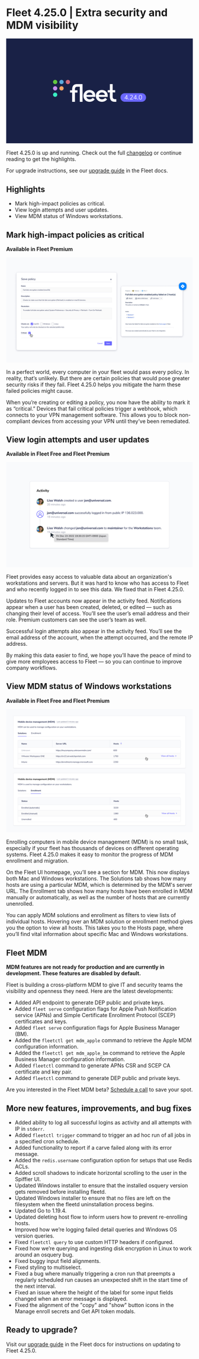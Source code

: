 # Fleet 4.25.0 | Extra security and MDM visibility

![Fleet 4.25.0](../website/assets/images/articles/fleet-4.25.0-1600x900@2x.jpg)

Fleet 4.25.0 is up and running. Check out the full [changelog](https://github.com/fleetdm/fleet/releases/tag/fleet-v4.25.0) or continue reading to get the highlights.

For upgrade instructions, see our [upgrade guide](https://fleetdm.com/docs/deploying/upgrading-fleet) in the Fleet docs.

## Highlights
- Mark high-impact policies as critical.
- View login attempts and user updates.
- View MDM status of Windows workstations.

## Mark high-impact policies as critical
**Available in Fleet Premium**

![Critical policy and automatic Jira ticket](../website/assets/images/articles/fleet-4.25.0-critical-policy-800x450@2x.jpg)

In a perfect world, every computer in your fleet would pass every policy. In reality, that’s unlikely. But there are certain policies that would pose greater security risks if they fail. Fleet 4.25.0 helps you mitigate the harm these failed policies might cause.

When you’re creating or editing a policy, you now have the ability to mark it as “critical.” Devices that fail critical policies trigger a webhook, which connects to your VPN management software. This allows you to block non-compliant devices from accessing your VPN until they’ve been remediated.

## View login attempts and user updates
**Available in Fleet Free and Fleet Premium**

![View login attempts and user updates](../website/assets/images/articles/fleet-4.25.0-activity-feed-800x450@2x.jpg)

Fleet provides easy access to valuable data about an organization's workstations and servers. But it was hard to know who has access to Fleet and who recently logged in to see this data. We fixed that in Fleet 4.25.0.

Updates to Fleet accounts now appear in the activity feed. Notifications appear when a user has been created, deleted, or edited — such as changing their level of access. You’ll see the user’s email address and their role. Premium customers can see the user’s team as well. 

Successful login attempts also appear in the activity feed. You’ll see the email address of the account, when the attempt occurred, and the remote IP address.

By making this data easier to find, we hope you’ll have the peace of mind to give more employees access to Fleet — so you can continue to improve company workflows.

## View MDM status of Windows workstations
**Available in Fleet Free and Fleet Premium**

![MDM status for Mac and Windows workstations](../website/assets/images/articles/fleet-4.25.0-windows-mdm-800x530@2x.jpg)

Enrolling computers in mobile device management (MDM) is no small task, especially if your fleet has thousands of devices on different operating systems. Fleet 4.25.0 makes it easy to monitor the progress of MDM enrollment and migration.

On the Fleet UI homepage, you’ll see a section for MDM. This now displays both Mac and Windows workstations. The Solutions tab shows how many hosts are using a particular MDM, which is determined by the MDM's server URL. The Enrollment tab shows how many hosts have been enrolled in MDM manually or automatically, as well as the number of hosts that are currently unenrolled.

You can apply MDM solutions and enrollment as filters to view lists of individual hosts. Hovering over an MDM solution or enrollment method gives you the option to view all hosts. This takes you to the Hosts page, where you’ll find vital information about specific Mac and Windows workstations.

## Fleet MDM
**MDM features are not ready for production and are currently in development. These features are disabled by default.**

Fleet is building a cross-platform MDM to give IT and security teams the visibility and openness they need. Here are the latest developments:

- Added API endpoint to generate DEP public and private keys.
- Added `fleet serve` configuration flags for Apple Push Notification service (APNs) and Simple Certificate Enrollment Protocol (SCEP) certificates and keys.
- Added `fleet serve` configuration flags for Apple Business Manager (BM).
- Added the `fleetctl get mdm_apple` command to retrieve the Apple MDM configuration information.
- Added the `fleetctl get mdm_apple_bm` command to retrieve the Apple Business Manager configuration information.
- Added `fleetctl` command to generate APNs CSR and SCEP CA certificate and key pair.
- Added `fleetctl` command to generate DEP public and private keys.

Are you interested in the Fleet MDM beta? [Schedule a call](https://calendly.com/fleetdm/demo) to save your spot.

## More new features, improvements, and bug fixes
- Added ability to log all successful logins as activity and all attempts with IP in `stderr`.
- Added `fleetctl trigger` command to trigger an ad hoc run of all jobs in a specified cron
schedule.
- Added functionality to report if a carve failed along with its error message.
- Added the `redis.username` configuration option for setups that use Redis ACLs.
- Added scroll shadows to indicate horizontal scrolling to the user in the Spiffier UI.
- Updated Windows installer to ensure that the installed osquery version gets removed before installing fleetd.
- Updated Windows installer to ensure that no files are left on the filesystem when the fleetd uninstallation process begins.
- Updated Go to 1.19.4.
- Updated deleting host flow to inform users how to prevent re-enrolling hosts.
- Improved how we’re logging failed detail queries and Windows OS version queries.
- Fixed `fleetctl query` to use custom HTTP headers if configured.
- Fixed how we’re querying and ingesting disk encryption in Linux to work around an osquery bug.
- Fixed buggy input field alignments.
- Fixed styling to multiselect.
- Fixed a bug where manually triggering a cron run that preempts a regularly scheduled run causes an unexpected shift in the start time of the next interval.
- Fixed an issue where the height of the label for some input fields changed when an error message is displayed.
- Fixed the alignment of the "copy" and "show" button icons in the Manage enroll secrets and Get API token modals.

## Ready to upgrade?
Visit our [upgrade guide](https://fleetdm.com/docs/deploying/upgrading-fleet) in the Fleet docs for instructions on updating to Fleet 4.25.0.

<meta name="category" value="releases">
<meta name="authorFullName" value="Noah Talerman">
<meta name="authorGitHubUsername" value="noahtalerman">
<meta name="publishedOn" value="2022-12-28">
<meta name="articleTitle" value="Fleet 4.25.0 | Extra security and MDM visibility">
<meta name="articleImageUrl" value="../website/assets/images/articles/fleet-4.25.0-1600x900@2x.jpg">
